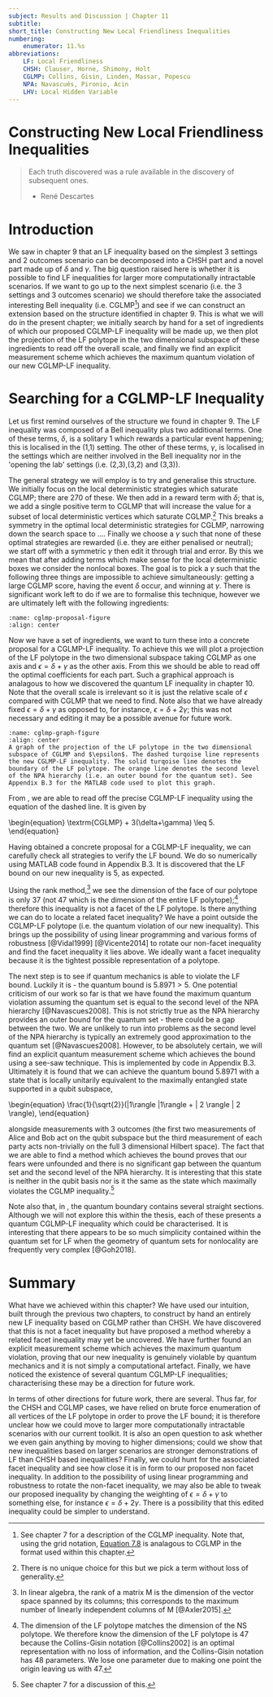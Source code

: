 ```yaml
---
subject: Results and Discussion | Chapter 11
subtitle:
short_title: Constructing New Local Friendliness Inequalities
numbering: 
    enumerator: 11.%s
abbreviations:
    LF: Local Friendliness
    CHSH: Clauser, Horne, Shimony, Holt
    CGLMP: Collins, Gisin, Linden, Massar, Popescu
    NPA: Navascués, Pironio, Acin
    LHV: Local Hidden Variable
---
```


# Constructing New Local Friendliness Inequalities

> Each truth discovered was a rule available in the discovery of subsequent ones.
> - René Descartes

# Introduction

We saw in chapter 9 that an LF inequality based on the simplest $3$ settings and $2$ outcomes scenario can be decomposed into a CHSH part and a novel part made up of $\delta$ and $\gamma$. The big question raised here is whether it is possible to find LF inequalities for larger more computationally intractable scenarios. If we want to go up to the next simplest scenario (i.e. the $3$ settings and $3$ outcomes scenario) we should therefore take the associated interesting Bell inequality (i.e. CGLMP[^1]) and see if we can construct an extension based on the structure identified in chapter 9. This is what we will do in the present chapter; we initially search by hand for a set of ingredients of which our proposed CGLMP-LF inequality will be made up, we then plot the projection of the LF polytope in the two dimensional subspace of these ingredients to read off the overall scale, and finally we find an explicit measurement scheme which achieves the maximum quantum violation of our new CGLMP-LF inequality.

[^1]: See chapter $7$ for a description of the CGLMP inequality. Note that, using the grid notation, [Equation 7.8](#cglmp-equation) is analagous to CGLMP in the format used within this chapter.

# Searching for a CGLMP-LF Inequality

Let us first remind ourselves of the structure we found in chapter 9. The LF inequality was composed of a Bell inequality plus two additional terms. One of these terms, $\delta$, is a solitary $1$ which rewards a particular event happening; this is localised in the (1,1) setting. The other of these terms, $\gamma$, is localised in the settings which are neither involved in the Bell inequality nor in the 'opening the lab' settings (i.e. (2,3),(3,2) and (3,3)).

The general strategy we will employ is to try and generalise this structure. We initially focus on the local deterministic strategies which saturate CGLMP; there are 270 of these. We then add in a reward term with $\delta$; that is, we add a single positive term to CGLMP that will increase the value for a subset of local deterministic vertices which saturate CGLMP.[^2] This breaks a symmetry in the optimal local deterministic strategies for CGLMP, narrowing down the search space to .... Finally we choose a $\gamma$ such that none of these optimal strategies are rewarded (i.e. they are either penalised or neutral); we start off with a symmetric $\gamma$ then edit it through trial and error. By this we mean that after adding terms which make sense for the local deterministic boxes we consider the nonlocal boxes. The goal is to pick a $\gamma$ such that the following three things are impossible to achieve simultaneously: getting a large CGLMP score, having the event $\delta$ occur, and winning at $\gamma$. There is significant work left to do if we are to formalise this technique, however we are ultimately left with the following ingredients:

[^2]: There is no unique choice for this but we pick a term without loss of generality.

```{figure} cglmp-proposal.JPG
:name: cglmp-proposal-figure
:align: center
```

Now we have a set of ingredients, we want to turn these into a concrete proposal for a CGLMP-LF inequality. To achieve this we will plot a projection of the LF polytope in the two dimensional subspace taking CGLMP as one axis and $\epsilon = \delta + \gamma$ as the other axis. From this we should be able to read off the optimal coefficients for each part. Such a graphical approach is analagous to how we discovered the quantum LF inequality in chapter 10. Note that the overall scale is irrelevant so it is just the relative scale of $\epsilon$ compared with CGLMP that we need to find. Note also that we have already fixed $\epsilon = \delta + \gamma$ as opposed to, for instance, $\epsilon = \delta + 2\gamma$; this was not necessary and editing it may be a possible avenue for future work. 

```{figure} cglmp-graph.JPG
:name: cglmp-graph-figure
:align: center
A graph of the projection of the LF polytope in the two dimensional subspace of CGLMP and $\epsilon$. The dashed turqoise line represents the new CGLMP-LF inequality. The solid turqoise line denotes the boundary of the LF polytope. The orange line denotes the second level of the NPA hierarchy (i.e. an outer bound for the quantum set). See Appendix B.3 for the MATLAB code used to plot this graph.
```

From [](#cglmp-graph-figure), we are able to read off the precise CGLMP-LF inequality using the equation of the dashed line. It is given by

\begin{equation}
\textrm{CGLMP} + 3(\delta+\gamma) \leq 5.
\end{equation}

Having obtained a concrete proposal for a CGLMP-LF inequality, we can carefully check all strategies to verify the LF bound. We do so numerically using MATLAB code found in Appendix B.3. It is discovered that the LF bound on our new inequality is $5$, as expected. 

Using the rank method,[^3] we see the dimension of the face of our polytope is only $37$ (not $47$ which is the dimension of the entire LF polytope);[^4] therefore this inequality is not a facet of the LF polytope. Is there anything we can do to locate a related facet inequality? We have a point outside the CGLMP-LF polytope (i.e. the quantum violation of our new inequality). This brings up the possibility of using linear programming and various forms of robustness [@Vidal1999] [@Vicente2014] to rotate our non-facet inequality and find the facet inequality it lies above. We ideally want a facet inequality because it is the tightest possible representation of a polytope.

[^3]: In linear algebra, the rank of a matrix M is the dimension of the vector space spanned by its columns; this corresponds to the maximum number of linearly independent columns of M [@Axler2015].

[^4]: The dimension of the LF polytope matches the dimension of the NS polytope. We therefore know the dimension of the LF polytope is 47 because the Collins-Gisin notation [@Collins2002] is an optimal representation with no loss of information, and the Collins-Gisin notation has 48 parameters. We lose one parameter due to making one point the origin leaving us with 47. 

The next step is to see if quantum mechanics is able to violate the LF bound. Luckily it is - the quantum bound is $5.8971>5$. One potential criticism of our work so far is that we have found the maximum quantum violation assuming the quantum set is equal to the second level of the NPA hierarchy [@Navascues2008]. This is not strictly true as the NPA hierarchy provides an outer bound for the quantum set - there could be a gap between the two. We are unlikely to run into problems as the second level of the NPA hierarchy is typically an extremely good approximation to the quantum set [@Navascues2008]. However, to be absolutely certain, we will find an explicit quantum measurement scheme which achieves the bound using a see-saw technique. This is implemented by code in Appendix B.3. Ultimately it is found that we can achieve the quantum bound $5.8971$ with a state that is locally unitarily equivalent to the maximally entangled state supported in a qubit subspace,

\begin{equation}
\frac{1}{\sqrt{2}}(|1\rangle |1\rangle + | 2 \rangle | 2 \rangle),
\end{equation}

alongside measurements with $3$ outcomes (the first two measurements of Alice and Bob act on the qubit subspace but the third measurement of each party acts non-trivially on the full 3 dimensional Hilbert space). The fact that we are able to find a method which achieves the bound proves that our fears were unfounded and there is no significant gap between the quantum set and the second level of the NPA hierarchy. It is interesting that this state is neither in the qubit basis nor is it the same as the state which maximally violates the CGLMP inequality.[^5]

[^5]: See chapter 7 for a discussion of this.

Note also that, in [](#cglmp-graph-figure), the quantum boundary contains several straight sections. Although we will not explore this within the thesis, each of these presents a quantum CGLMP-LF inequality which could be characterised. It is interesting that there appears to be so much simplicity contained within the quantum set for LF when the geometry of quantum sets for nonlocality are frequently very complex [@Goh2018].

# Summary

What have we achieved within this chapter? We have used our intuition, built through the previous two chapters, to construct by hand an entirely new LF inequality based on CGLMP rather than CHSH. We have discovered that this is not a facet inequality but have proposed a method whereby a related facet inequality may yet be uncovered. We have further found an explicit measurement scheme which achieves the maximum quantum violation, proving that our new inequality is genuinely violable by quantum mechanics and it is not simply a computational artefact. Finally, we have noticed the existence of several quantum CGLMP-LF inequalities; characterising these may be a direction for future work.

In terms of other directions for future work, there are several. Thus far, for the CHSH and CGLMP cases, we have relied on brute force enumeration of all vertices of the LF polytope in order to prove the LF bound; it is therefore unclear how we could move to larger more computationally intractable scenarios with our current toolkit. It is also an open question to ask whether we even gain anything by moving to higher dimensions; could we show that new inequalities based on larger scenarios are stronger demonstrations of LF than CHSH based inequalities? Finally, we could hunt for the associated facet inequality and see how close it is in form to our proposed non facet inequality. In addition to the possibility of using linear programming and robustness to rotate the non-facet inequality, we may also be able to tweak our proposed inequality by changing the weighting of $\epsilon = \delta + \gamma$ to something else, for instance $\epsilon = \delta + 2\gamma$. There is a possibility that this edited inequality could be simpler to understand.

